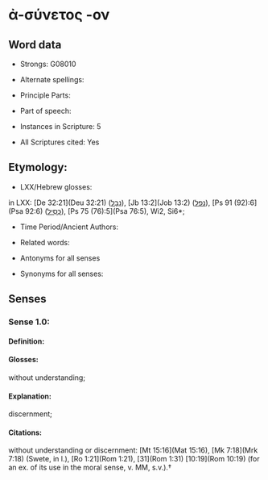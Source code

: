 # ἀ-σύνετος -ον

<!-- Status: S2=NeedsEdits -->
<!-- Lexica used for edits:   -->

## Word data

* Strongs: G08010

* Alternate spellings:



* Principle Parts: 


* Part of speech: 


* Instances in Scripture: 5

* All Scriptures cited: Yes

## Etymology: 


* LXX/Hebrew glosses: 

in LXX: [De 32:21](Deu 32:21) ([נָבָל](//en-uhl/H5036)), [Jb 13:2](Job 13:2) ([נפל](//en-uhl/H5307)), [Ps 91 (92):6](Psa 92:6) ([כְּסִיל](//en-uhl/H3685)), [Ps 75 (76):5](Psa 76:5), Wi2, Si6*;

* Time Period/Ancient Authors: 


* Related words: 

* Antonyms for all senses

* Synonyms for all senses: 


## Senses 


### Sense  1.0: 

#### Definition: 

#### Glosses: 

without understanding; 

#### Explanation: 

discernment; 

#### Citations: 

without understanding or discernment: [Mt 15:16](Mat 15:16), [Mk 7:18](Mrk 7:18) (Swete, in l.), [Ro 1:21](Rom 1:21), [31](Rom 1:31) [10:19](Rom 10:19) (for an ex. of its use in the moral sense, v. MM, s.v.).†
